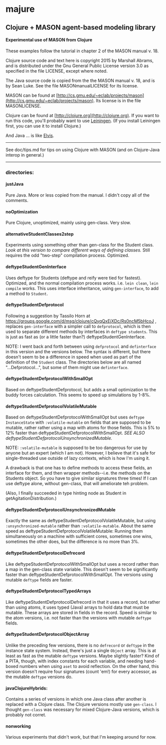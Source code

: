 majure
====

## Clojure + MASON agent-based modeling library

#### Experimental use of MASON from Clojure

These examples follow the tutorial in chapter 2 of the MASON manual v.
18.

Clojure source code and text here is copyright 2015 by Marshall Abrams,
and is distributed under the Gnu General Public License version 3.0 as
specified in the file LICENSE, except where noted.  

The Java source code is copied from the the MASON manual v. 18, and is
by Sean Luke.  See the file MASONmanualLICENSE for its license.

MASON can be found at
[http://cs.gmu.edu/~eclab/projects/mason](http://cs.gmu.edu/~eclab/projects/mason).
Its license is in the file MASONLICENSE.

Clojure can be found at [http://clojure.org](http://clojure.org).  If
you want to run this code, you'll probably want to use
[Leiningen](http://leiningen.org).  (If you install Leiningen first, you
can use it to install Clojure.)

And Java ... is like [Elvis](http://www.mojonixon.com/lyrics/elvisiseverywhere.html).

--------------------------------------------

See doc/tips.md for tips on using Clojure with MASON (and on
Clojure-Java interop in general.)

--------------------------------------------

### directories:

#### justJava

Pure Java.  More or less copied from the manual.  I didn't copy all of the comments.

#### noOptimization

Pure Clojure, unoptimized, mainly using gen-class.  Very slow.

#### alternativeStudentClasses2step

Experiments using something other than gen-class for the Student class.
*Look at this version to compare different ways of defining classes.*
Still requires the odd "two-step" compilation process.  Optimized.

#### deftypeStudentGenInterface

Uses deftype for Students (deftype and reify were tied for fastest).
Optimized, and the normal compilation process works.  i.e. `lein clean`,
`lein compile` works.  This uses interface inheritance, using
`gen-interface`, to add a method to `Student`.

#### deftypeStudentDefprotocol

Following a suggestion by Tassilo Horn at
https://groups.google.com/d/msg/clojure/cQyqQxEjXDc/Rs0ncM5bHcoJ ,
replaces `gen-interface` with a simpler call to `defprotocol`, which is
then used to separate different methods by interfaces in `deftype
students`.  This is just as fast as (or a little faster than?)
deftypeStudentGenInterface.

NOTE: I went back and forth between using `defprotocol` and
`definterface` in this version and the versions below.  The syntax is
different, but there doesn't seem to be a difference in speed when used
as part of the definition of the `Student` class.  The directories below
are all named "...Defprotocol...", but some of them might use
`definterface`.

#### deftypeStudentDefprotocolWithSmallOpt

Based on deftypeStudentDefprotocol, but adds a small optimization to the
buddy forces calculation.  This seems to speed up simulations by 1-8%.

#### deftypeStudentDefprotocolVolatileMutable

Based on deftypeStudentDefprotocolWithSmallOpt but uses `deftype
InstanceState` with `:volatile-mutable` on fields that are supposed to
be mutable, rather rather using a map with atoms for those fields.  This
is 5% to 12% faster than deftypeStudentDefprotocolWithSmallOpt.
*SEE ALSO deftypeStudentDefprotocolUnsynchronizedMutable.*

NOTE: `:volatile-mutable` is supposed to be too dangerous for use by
anyone but an expert (which I am not).  However, I believe that it's
safe for single-threaded use outside of lazy contexts, which is how
I'm using it.

A drawback is that one has to define methods to access these fields, an
interface for them, and then wrapper methods--i.e. the methods on the
Students object.  So you have to give similar signatures three times!
If I can use deftype alone, without gen-class, that will ameliorate teh
problem.

(Also, I finally succeeded in type hinting node as Student in
getAgitationDistribution.)

#### deftypeStudentDefprotocolUnsynchronizedMutable

Exactly the same as deftypeStudentDefprotocolVolatileMutable, but using
`:unsynchronized-mutable` rather than `:volatile-mutable`.  About the
same speed as deftypeStudentDefprotocolVolatileMutable: Running them
simultaneously on a machine with sufficient cores, sometimes one wins,
sometimes the other does, but the difference is no more than 3%.

#### deftypeStudentDefprotocolDefrecord

Like deftypeStudentDefprotocolWithSmallOpt but uses a record rather than
a map in the gen-class state variable.  This doesn't seem to be
significantly faster than deftypeStudentDefprotocolWithSmallOpt.  The
versions using mutable `deftype` fields are faster.

#### deftypeStudentDefprotocolTypedArrays

Like deftypeStudentDefprotocolDefrecord in that it uses a record, but
rather than using atoms, it uses typed (Java) arrays to hold data that
must be mutable.  These arrays are stored in fields in the record.
Speed is similar to the atom versions, i.e. not faster than the versions
with mutable `deftype` fields.

#### deftypeStudentDefprotocolObjectArray

Unlike the preceding few versions, there is no `defrecord` or `deftype`
in the instance state system.  Instead, there's just a single `Object`
array.  This is at least as fast as the mutable `deftype` versions.
Maybe slightly faster?  Kind of a PITA, though, with index constants for
each variable, and needing hand-boxed numbers when using `aset` to avoid
reflection.  On the other hand, this version doesn't require four
signatures (count 'em!) for every accessor, as the mutable `deftype`
versions do.

#### javaClojureHybrids:

Contains a series of versions in which one Java class after another is replaced
with a Clojure class.  The Clojure versions mostly use `gen-class`.  I thought
`gen-class` was necessary for mixed Clojure-Java versions, which is probably not corret.

#### nonworking

Various experiments that didn't work, but that I'm keeping around for now.
